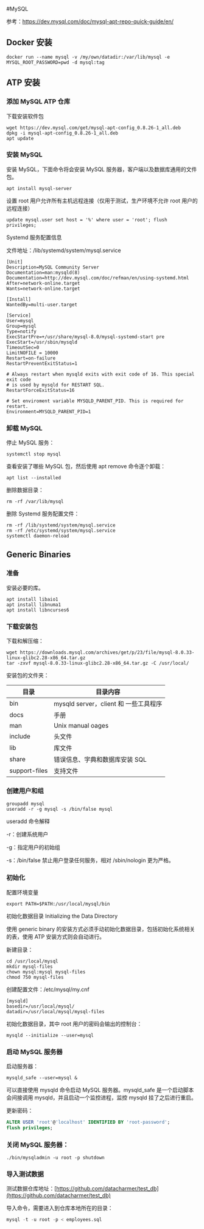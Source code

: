 #MySQL

参考：https://dev.mysql.com/doc/mysql-apt-repo-quick-guide/en/
## Docker 安装
```shell
docker run --name mysql -v /my/own/datadir:/var/lib/mysql -e MYSQL_ROOT_PASSWORD=pwd -d mysql:tag
```

## ATP 安装

### 添加 MySQL ATP 仓库

下载安装软件包

```
wget https://dev.mysql.com/get/mysql-apt-config_0.8.26-1_all.deb 
dpkg -i mysql-apt-config_0.8.26-1_all.deb 
apt update
```

### 安装 MySQL

安装 MySQL，下面命令将会安装 MySQL 服务器，客户端以及数据库通用的文件包。

```
apt install mysql-server
```

设置 root 用户允许所有主机远程连接（仅用于测试，生产环境不允许 root 用户的远程连接）

```
update mysql.user set host = '%' where user = 'root'; flush privileges;
```

Systemd 服务配置信息

文件地址：/lib/systemd/system/mysql.service
```
[Unit]
Description=MySQL Community Server
Documentation=man:mysqld(8)
Documentation=http://dev.mysql.com/doc/refman/en/using-systemd.html
After=network-online.target
Wants=network-online.target

[Install]
WantedBy=multi-user.target

[Service]
User=mysql
Group=mysql
Type=notify
ExecStartPre=+/usr/share/mysql-8.0/mysql-systemd-start pre
ExecStart=/usr/sbin/mysqld
TimeoutSec=0
LimitNOFILE = 10000
Restart=on-failure
RestartPreventExitStatus=1

# Always restart when mysqld exits with exit code of 16. This special exit code
# is used by mysqld for RESTART SQL.
RestartForceExitStatus=16

# Set enviroment variable MYSQLD_PARENT_PID. This is required for restart.
Environment=MYSQLD_PARENT_PID=1
```

### 卸载 MySQL

停止 MySQL 服务：

```
systemctl stop mysql
```

查看安装了哪些 MySQL 包，然后使用 apt remove 命令逐个卸载：

```
apt list --installed
```

删除数据目录：

```
rm -rf /var/lib/mysql
```

删除 Systemd 服务配置文件：

```
rm -rf /lib/systemd/system/mysql.service 
rm -rf /etc/systemd/system/mysql.service 
systemctl daemon-reload
```

## Generic Binaries

### 准备

安装必要的库。
```
apt install libaio1
apt install libnuma1
apt install libncurses6
```

### 下载安装包

下载和解压缩：

```shell
wget https://downloads.mysql.com/archives/get/p/23/file/mysql-8.0.33-linux-glibc2.28-x86_64.tar.gz 
tar -zxvf mysql-8.0.33-linux-glibc2.28-x86_64.tar.gz -C /usr/local/
```

安装包的文件夹：


| 目录            | 目录内容                          |
| ------------- | ----------------------------- |
| bin           | mysqld server，client 和 一些工具程序 |
| docs          | 手册                            |
| man           | Unix manual oages             |
| include       | 头文件                           |
| lib           | 库文件                           |
| share         | 错误信息、字典和数据库安装 SQL             |
| support-files | 支持文件                          |

### 创建用户和组

```shell
groupadd mysql 
useradd -r -g mysql -s /bin/false mysql
```

useradd 命令解释

-r：创建系统用户

-g：指定用户的初始组

-s：/bin/false 禁止用户登录任何服务，相对 /sbin/nologin 更为严格。

### 初始化

配置环境变量

```
export PATH=$PATH:/usr/local/mysql/bin
```

初始化数据目录 Initializing the Data Directory

使用 generic binary 的安装方式必须手动初始化数据目录，包括初始化系统相关的表，使用 ATP 安装方式则会自动进行。

新建目录：

```shell
cd /usr/local/mysql 
mkdir mysql-files 
chown mysql:mysql mysql-files 
chmod 750 mysql-files
```

创建配置文件：/etc/mysql/my.cnf

```
[mysqld] 
basedir=/usr/local/mysql/ 
datadir=/usr/local/mysql/mysql-files
```

初始化数据目录，其中 root 用户的密码会输出的控制台：

```
mysqld --initialize --user=mysql
```

### 启动 MySQL 服务器

启动服务器：

```
mysqld_safe --user=mysql &
```

可以直接使用 mysqld 命令启动 MySQL 服务器。mysqld_safe 是一个启动脚本会间接调用 mysqld，并且启动一个监控进程，监控 mysqld 挂了之后进行重启。

更新密码：

```sql
ALTER USER 'root'@'localhost' IDENTIFIED BY 'root-password'; 
flush privileges;
```

### 关闭 MySQL 服务器：

```
./bin/mysqladmin -u root -p shutdown
```

### 导入测试数据

测试数据仓库地址：[https://github.com/datacharmer/test_db](https://github.com/datacharmer/test_db)

导入命令，需要进入到仓库本地所在的目录：

```sql
mysql -t -u root -p < employees.sql
```
